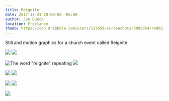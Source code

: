 ```yaml
---
title: Reignite
date: 2017-12-31 18:00:00 -06:00
author: Jon Dueck
location: Freelance
thumb: https://cdn.dribbble.com/users/117659/screenshots/3909354/re002-dribbble.png
---
```


Still and motion graphics for a church event called Reignite.

![](https://cdn.dribbble.com/users/117659/screenshots/4303262/re004.png#half)
![](https://cdn.dribbble.com/users/117659/screenshots/3909354/re002-dribbble.png#half)

![The word "reignite" repeating](/src/img/reignite_001-13.jpg)
![](/src/img/reignite_001-17.jpg)

![](/src/img/reignite_001-15.jpg)
![](/src/img/reignite_001-26.jpg)

![](/src/img/reignite_002-28.jpg#half)
![](/src/img/reignite_002-32.jpg#half)

![](/src/img/reignite_twitter-cover.jpg)

<!-- ![](https://cdn.dribbble.com/users/117659/screenshots/4646158/untitled_000-01.png#half) -->
